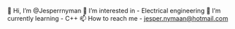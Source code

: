  👋 Hi, I’m @Jesperrnyman
  👀 I’m interested in - Electrical engineering
  🌱 I’m currently learning - C++ 
  📫 How to reach me - jesper.nymaan@hotmail.com

<!---
Jesperrnyman/Jesperrnyman is a ✨ special ✨ repository because its `README.md` (this file) appears on your GitHub profile.
You can click the Preview link to take a look at your changes.
--->
